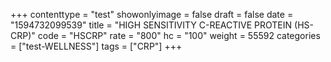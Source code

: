 +++
contenttype = "test"
showonlyimage = false
draft = false
date = "1594732099539"
title = "HIGH SENSITIVITY C-REACTIVE PROTEIN (HS-CRP)"
code = "HSCRP"
rate = "800"
hc = "100"
weight = 55592
categories = ["test-WELLNESS"]
tags = ["CRP"]
+++

